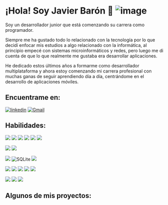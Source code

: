 # ¡Hola! Soy Javier Barón 👋 ![image](https://img.shields.io/badge/UpWork-6FDA44?style=for-the-badge&logo=Upwork&logoColor=white)

Soy un desarrollador junior que está comenzando su carrera como programador.

Siempre me ha gustado todo lo relacionado con la tecnología por lo que decidí enfocar mis estudios a algo relacionado con la informática, al principio empecé con sistemas microinformáticos y redes, pero luego me di cuenta de que lo que realmente me gustaba era desarrollar aplicaciones.

He dedicado estos últimos años a formarme como desarrollador multiplataforma y ahora estoy comenzando mi carrera profesional con muchas ganas de seguir aprendiendo día a día, centrándome en el desarrollo de aplicaciones móviles.

## Encuentrame en:

[![linkedin](https://img.shields.io/badge/LinkedIn-0077B5?style=for-the-badge&logo=linkedin&logoColor=white)](https://www.linkedin.com/in/javierbaronperez)
[![Gmail](https://img.shields.io/badge/Gmail-D14836?style=for-the-badge&logo=gmail&logoColor=white)](mailto:jabaron56@gmail.com)

## Habilidades:
![](https://img.shields.io/badge/JavaScript-F7DF1E?style=for-the-badge&logo=javascript&logoColor=black)
![](https://img.shields.io/badge/Java-ED8B00?style=for-the-badge&logo=java&logoColor=white)
![](https://img.shields.io/badge/HTML5-E34F26?style=for-the-badge&logo=html5&logoColor=white)
![](https://img.shields.io/badge/Angular-DD0031?style=for-the-badge&logo=angular&logoColor=white)
![](https://img.shields.io/badge/Markdown-000000?style=for-the-badge&logo=markdown&logoColor=white)
![](https://img.shields.io/badge/CSS-239120?&style=for-the-badge&logo=css3&logoColor=white)



![](https://img.shields.io/badge/Spring-6DB33F?style=for-the-badge&logo=spring&logoColor=white)
![](	https://img.shields.io/badge/Spring_Security-6DB33F?style=for-the-badge&logo=Spring-Security&logoColor=white)

![](https://img.shields.io/badge/MySQL-00000F?style=for-the-badge&logo=mysql&logoColor=white)
![SQLite](https://img.shields.io/badge/sqlite-%2307405e.svg?style=for-the-badge&logo=sqlite&logoColor=white)
![](https://img.shields.io/badge/MongoDB-4EA94B?style=for-the-badge&logo=mongodb&logoColor=white)

![](https://img.shields.io/badge/IntelliJ_IDEA-000000.svg?style=for-the-badge&logo=intellij-idea&logoColor=white)
![](https://img.shields.io/badge/Unity-100000?style=for-the-badge&logo=unity&logoColor=white)
![](https://img.shields.io/badge/Eclipse-2C2255?style=for-the-badge&logo=eclipse&logoColor=white)
![](https://img.shields.io/badge/Visual_Studio_Code-0078D4?style=for-the-badge&logo=visual%20studio%20code&logoColor=white)
![](https://img.shields.io/badge/Android_Studio-3DDC84?style=for-the-badge&logo=android-studio&logoColor=white)

![](https://img.shields.io/badge/GitHub-100000?style=for-the-badge&logo=github&logoColor=white)
![](https://img.shields.io/badge/Bitbucket-0747a6?style=for-the-badge&logo=bitbucket&logoColor=white)
![](https://img.shields.io/badge/GIT-E44C30?style=for-the-badge&logo=git&logoColor=white)

## Algunos de mis proyectos:

<!--

## Vídeo explicación retos

<a href="https://youtu.be/TSMFijaJwpE"><img src="" style="height: 10%; width:10%;"/></a>

![]()

![Flutter](https://img.shields.io/badge/Flutter-%2302569B.svg?style=for-the-badge&logo=Flutter&logoColor=white)

**jabaron56/jabaron56** is a ✨ _special_ ✨ repository because its `README.md` (this file) appears on your GitHub profile

Here are some ideas to get you started:

![img](https://www.linkedin.com/in/javier-bar%C3%B3n-p%C3%A9rez-08243922b/)
https://img.shields.io/badge/LinkedIn-0077B5?style=for-the-badge&logo=linkedin&logoColor=white

![](https://github-readme-stats.vercel.app/api?username=jabaron56&theme=blue-green)


- 🔭 I’m currently working on ...
- 🌱 I’m currently learning ...
- 👯 I’m looking to collaborate on ...
- 🤔 I’m looking for help with ...
- 💬 Ask me about ...
- 📫 How to reach me: ...
- 😄 Pronouns: ...
- ⚡ Fun fact: ...
-->
